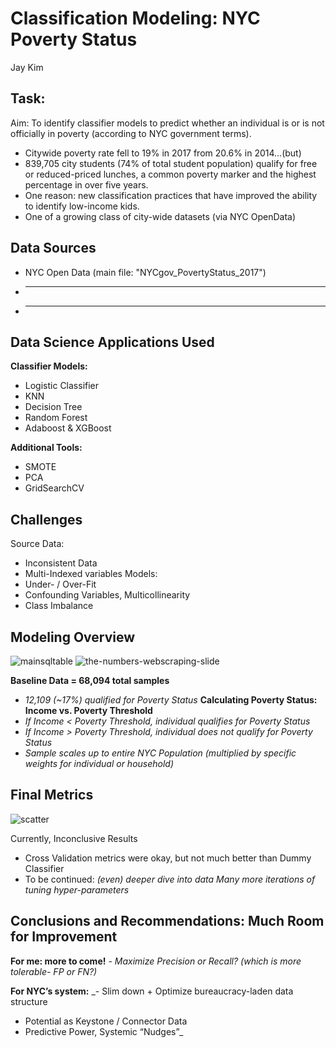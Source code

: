 # Classification Modeling: NYC Poverty Status
Jay Kim

## Task:
Aim: To identify classifier models to predict whether an individual is or is not officially in poverty
(according to NYC government terms).
* Citywide poverty rate fell to 19% in 2017 from 20.6% in 2014...(but)
* 839,705 city students (74% of total student population) qualify for free or reduced-priced lunches, a common poverty marker and the highest percentage in over five years.
* One reason: new classification practices that have improved the ability to identify low-income kids.
* One of a growing class of city-wide datasets (via NYC OpenData)

## Data Sources
* NYC Open Data (main file: "NYCgov_PovertyStatus_2017")
* ____
* ____

## Data Science Applications Used
__Classifier Models:__
* Logistic Classifier
* KNN
* Decision Tree
* Random Forest
* Adaboost & XGBoost

__Additional Tools:__
* SMOTE
* PCA
* GridSearchCV

## Challenges
Source Data:
* Inconsistent Data
* Multi-Indexed variables
Models:
* Under- / Over-Fit
* Confounding Variables, Multicollinearity
* Class Imbalance

## Modeling Overview
![mainsqltable](Images/MainDB_Table_Head.png "Main SQL Table")
![the-numbers-webscraping-slide](Images/The-Numbers-Webscrape.png "Webscraping Example From Presentation")

__Baseline Data = 68,094 total samples__
* _12,109 (~17%) qualified for Poverty Status_
__Calculating Poverty Status: Income vs. Poverty Threshold__
* _If Income < Poverty Threshold, individual qualifies for Poverty Status_
* _If Income > Poverty Threshold, individual does *not* qualify for Poverty Status_
* _Sample scales up to entire NYC Population (multiplied by specific weights for individual or household)_

## Final Metrics
![scatter](Images/profit_ratings_relation.png "Profit And Ratings Scatter Plot")

Currently, Inconclusive Results
* Cross Validation metrics were okay, but not much better than Dummy Classifier
* To be continued:
_(even) deeper dive into data_
_Many more iterations of tuning hyper-parameters_


## Conclusions and Recommendations: Much Room for Improvement
__For me: more to come!__
_- Maximize Precision or Recall?_
   _(which is more tolerable- FP or FN?)_

__For NYC’s system:__
_- Slim down + Optimize bureaucracy-laden data structure
- Potential as Keystone / Connector Data
- Predictive Power, Systemic “Nudges”_
